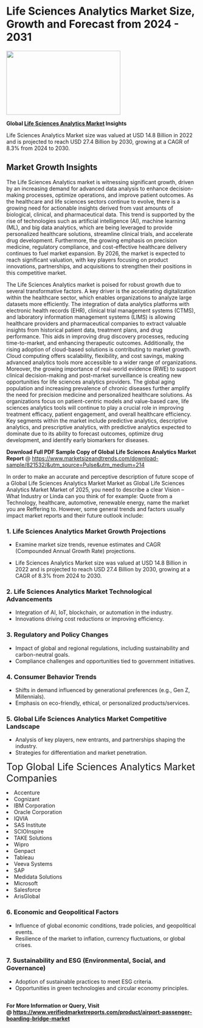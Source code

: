 <H1>Life Sciences Analytics Market Size, Growth and Forecast from 2024 - 2031</H1><img class="aligncenter size-medium wp-image-584254" src="https://thirdeyenews.in/wp-content/uploads/2024/09/Global-Market-Research-300x168.jpeg" alt="" width="300" height="168" /><p><strong>Global&nbsp;<a href="https://www.marketsizeandtrends.com/download-sample/821532/&amp;utm_source=Pulse&amp;utm_medium=214">Life Sciences Analytics Market</a> Insights</strong></p><p>Life Sciences Analytics Market size was valued at USD 14.8 Billion in 2022 and is projected to reach USD 27.4 Billion by 2030, growing at a CAGR of 8.3% from 2024 to 2030.</p><p><h2>Market Growth Insights</h2> <p>The Life Sciences Analytics market is witnessing significant growth, driven by an increasing demand for advanced data analysis to enhance decision-making processes, optimize operations, and improve patient outcomes. As the healthcare and life sciences sectors continue to evolve, there is a growing need for actionable insights derived from vast amounts of biological, clinical, and pharmaceutical data. This trend is supported by the rise of technologies such as artificial intelligence (AI), machine learning (ML), and big data analytics, which are being leveraged to provide personalized healthcare solutions, streamline clinical trials, and accelerate drug development. Furthermore, the growing emphasis on precision medicine, regulatory compliance, and cost-effective healthcare delivery continues to fuel market expansion. By 2026, the market is expected to reach significant valuation, with key players focusing on product innovations, partnerships, and acquisitions to strengthen their positions in this competitive market. </p> <p>The Life Sciences Analytics market is poised for robust growth due to several transformative factors. A key driver is the accelerating digitalization within the healthcare sector, which enables organizations to analyze large datasets more efficiently. The integration of data analytics platforms with electronic health records (EHR), clinical trial management systems (CTMS), and laboratory information management systems (LIMS) is allowing healthcare providers and pharmaceutical companies to extract valuable insights from historical patient data, treatment plans, and drug performance. This aids in improving drug discovery processes, reducing time-to-market, and enhancing therapeutic outcomes. Additionally, the rising adoption of cloud-based solutions is contributing to market growth. Cloud computing offers scalability, flexibility, and cost savings, making advanced analytics tools more accessible to a wider range of organizations. Moreover, the growing importance of real-world evidence (RWE) to support clinical decision-making and post-market surveillance is creating new opportunities for life sciences analytics providers. The global aging population and increasing prevalence of chronic diseases further amplify the need for precision medicine and personalized healthcare solutions. As organizations focus on patient-centric models and value-based care, life sciences analytics tools will continue to play a crucial role in improving treatment efficacy, patient engagement, and overall healthcare efficiency. Key segments within the market include predictive analytics, descriptive analytics, and prescriptive analytics, with predictive analytics expected to dominate due to its ability to forecast outcomes, optimize drug development, and identify early biomarkers for diseases. </p><p><span class=""><strong>Download Full PDF Sample Copy of Global Life Sciences Analytics Market Report</strong> @ <a href="https://www.marketsizeandtrends.com/download-sample/821532/&amp;utm_source=Pulse&amp;utm_medium=214" target="_blank">https://www.marketsizeandtrends.com/download-sample/821532/&amp;utm_source=Pulse&amp;utm_medium=214</a></span></p><p>In order to make an accurate and perceptive description of future scope of a Global&nbsp;Life Sciences Analytics Market Market as Global&nbsp;Life Sciences Analytics Market Market of 2025, you need to describe a clear Vision &ndash; What Industry or Linda can you think of for example: Quote from a Technology, healthcare, automotive, renewable energy, name the market you are Reffering to. However, some general trends and factors usually impact market reports and their future outlook include:</p><h3>1.&nbsp;<strong>Life Sciences Analytics Market Growth Projections</strong></h3><ul><li>Examine market size trends, revenue estimates and CAGR (Compounded Annual Growth Rate) projections.</li><li><p>Life Sciences Analytics Market size was valued at USD 14.8 Billion in 2022 and is projected to reach USD 27.4 Billion by 2030, growing at a CAGR of 8.3% from 2024 to 2030.</p></li></ul><h3>2.&nbsp;<strong>Life Sciences Analytics Market Technological Advancements</strong></h3><ul><li>Integration of AI, IoT, blockchain, or automation in the industry.</li><li>Innovations driving cost reductions or improving efficiency.</li></ul><h3>3.&nbsp;<strong>Regulatory and Policy Changes</strong></h3><ul><li>Impact of global and regional regulations, including sustainability and carbon-neutral goals.</li><li>Compliance challenges and opportunities tied to government initiatives.</li></ul><h3>4.&nbsp;<strong>Consumer Behavior Trends</strong></h3><ul><li>Shifts in demand influenced by generational preferences (e.g., Gen Z, Millennials).</li><li>Emphasis on eco-friendly, ethical, or personalized products/services.</li></ul><h3>5.&nbsp;<strong>Global Life Sciences Analytics Market Competitive Landscape</strong></h3><ul><li>Analysis of key players, new entrants, and partnerships shaping the industry.</li><li>Strategies for differentiation and market penetration.</li></ul><p data-pm-slice="1 1 []"><span style="color: inherit; font-family: inherit; font-size: 25px;">Top Global Life Sciences Analytics Market Companies</span></p><div class="" data-test-id=""><p><li>Accenture</li><li> Cognizant</li><li> IBM Corporation</li><li> Oracle Corporation</li><li> IQVIA</li><li> SAS Institute</li><li> SCIOInspire</li><li> TAKE Solutions</li><li> Wipro</li><li> Genpact</li><li> Tableau</li><li> Veeva Systems</li><li> SAP</li><li> Medidata Solutions</li><li> Microsoft</li><li> Salesforce</li><li> ArisGlobal</li></p></div><h3>6.&nbsp;<strong>Economic and Geopolitical Factors</strong></h3><ul><li>Influence of global economic conditions, trade policies, and geopolitical events.</li><li>Resilience of the market to inflation, currency fluctuations, or global crises.</li></ul><h3>7.&nbsp;<strong>Sustainability and ESG (Environmental, Social, and Governance)</strong></h3><ul><li>Adoption of sustainable practices to meet ESG criteria.</li><li>Opportunities in green technologies and circular economy principles.</li></ul><h2><strong style="font-size: 14px;">For More Information or Query, Visit @&nbsp;</strong><a style="background-color: #ffffff; font-size: 14px;" href="https://www.marketsizeandtrends.com/report/life-sciences-analytics-market/" target="_blank">https://www.verifiedmarketreports.com/product/airport-passenger-boarding-bridge-market</a></h2>
